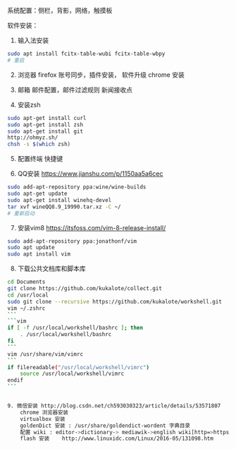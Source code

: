 系统配置：侧栏，背影，网络，触摸板

软件安装： 
1. 输入法安装
```bash
sudo apt install fcitx-table-wubi fcitx-table-wbpy
# 重启
```

2. 浏览器
firefox 账号同步，插件安装， 软件升级
chrome 安装

3. 邮箱
邮件配置，邮件过滤规则
新闻接收点

4. 安装zsh
```bash
sudo apt-get install curl
sudo apt-get install zsh
sudo apt-get install git
http://ohmyz.sh/
chsh -s $(which zsh)
```
5. 配置终端
快捷键

6. QQ安装 https://www.jianshu.com/p/1150aa5a6cec
```bash
sudo add-apt-repository ppa:wine/wine-builds
sudo apt-get update
sudo apt-get install winehq-devel
tar xvf wineQQ8.9_19990.tar.xz -C ~/
# 重新启动
```

7. 安装vim8 https://itsfoss.com/vim-8-release-install/
```bash
sudo add-apt-repository ppa:jonathonf/vim
sudo apt update
sudo apt install vim
```
8. 下载公共文档库和脚本库
````bash
cd Documents 
git clone https://github.com/kukalote/collect.git
cd /usr/local
sudo git clone --recursive https://github.com/kukalote/workshell.git
vim ~/.zshrc
```
```vim
if [ -f /usr/local/workshell/bashrc ]; then
    . /usr/local/workshell/bashrc
fi
```
vim /usr/share/vim/vimrc
```
if filereadable("/usr/local/workshell/vimrc")
    source /usr/local/workshell/vimrc
endif
```


9. 微信安装 http://blog.csdn.net/ch593030323/article/details/53571807
    chrome 浏览器安装
    virtualbox 安装
    goldenDict 安装 : /usr/share/goldendict-wordent 字典目录
	配置 wiki : editor->dictionary-> mediawik->english wiki[http=>https]
    flash 安装    http://www.linuxidc.com/Linux/2016-05/131098.htm
	





